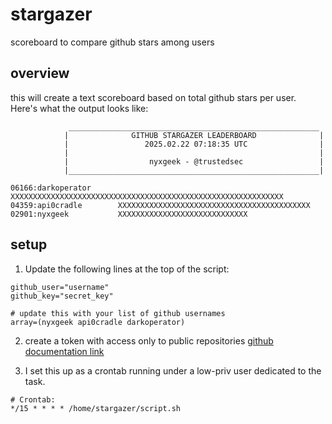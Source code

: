 # stargazer
scoreboard to compare github stars among users

## overview

this will create a text scoreboard based on total github stars per user. Here's what the output looks like:

```
             ________________________________________________________
            |              GITHUB STARGAZER LEADERBOARD              |
            |                 2025.02.22 07:18:35 UTC                |
            |                                                        |
            |                  nyxgeek - @trustedsec                 |
            |________________________________________________________|

06166:darkoperator      XXXXXXXXXXXXXXXXXXXXXXXXXXXXXXXXXXXXXXXXXXXXXXXXXXXXXXXXXXXXX
04359:api0cradle        XXXXXXXXXXXXXXXXXXXXXXXXXXXXXXXXXXXXXXXXXXX
02901:nyxgeek           XXXXXXXXXXXXXXXXXXXXXXXXXXXXX
```



## setup

1. Update the following lines at the top of the script:

```
github_user="username"
github_key="secret_key"

# update this with your list of github usernames
array=(nyxgeek api0cradle darkoperator)
```

2. create a token with access only to public repositories [github documentation link](https://docs.github.com/en/authentication/keeping-your-account-and-data-secure/managing-your-personal-access-tokens)
 


3. I set this up as a crontab running under a low-priv user dedicated to the task.

```
# Crontab:
*/15 * * * * /home/stargazer/script.sh
```
